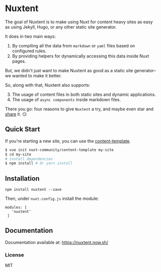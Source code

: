 # Nuxtent

The goal of Nuxtent is to make using Nuxt for content heavy sites as easy as using Jekyll, Hugo, or any other static site generator.

It does in two main ways:

1. By compiling all the data from `markdown` or `yaml` files based on configured rules.
2. By providing helpers for dynamically accessing this data inside Nuxt pages.

But, we didn't just want to make Nuxtent as good as a static site generator–we wanted to make it better.

So, along with that, Nuxtent also supports:

3. The usage of content files in both static sites and dynamic applications.
4. The usage of `async components` inside markdown files.

There you go: four reasons to give `Nuxtent` a try, and maybe even star and [share]("https://twitter.com/intent/tweet) it. :smirk:

## Quick Start

If you're starting a new site, you can use the [content-template](https://github.com/nuxt-community/content-template).

``` bash
$ vue init nuxt-community/content-template my-site
$ cd my-site
# install dependencies
$ npm install # Or yarn install
```

## Installation

```
npm install nuxtent --save

```

Then, under `nuxt.config.js` install the module:

```
modules: [
   'nuxtent'
 ]
```

## Documentation

Documentation available at: https://nuxtent.now.sh/


### License

MIT
